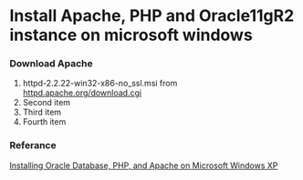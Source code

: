 # Install Apache, PHP and Oracle11gR2 instance on microsoft windows


### Download Apache
1. httpd-2.2.22-win32-x86-no_ssl.msi from [httpd.apache.org/download.cgi](https://httpd.apache.org/download.cgi)
2. Second item
3. Third item
4. Fourth item


### Referance
<a href="https://developer.oracle.com/dsl/inst-php-apache-windows.html">Installing Oracle Database, PHP, and Apache on Microsoft Windows XP</a>
